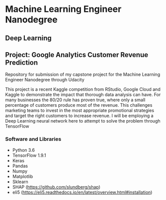 # Machine Learning Engineer Nanodegree
## Deep Learning
## Project: Google Analytics Customer Revenue Prediction
Repository for submission of my capstone project for the Machine Learning Engineer Nanodegree through Udacity

This project is a recent Kaggle competition from RStudio, Google Cloud and Kaggle to demonstrate the impact that thorough data analysis can have. 
For many businesses the 80/20 rule has proven true, where only a small percentage of customers produce most of the revenue. 
This challenges marketing teams to invest in the most appropriate promotional strategies and target the right customers to increase revenue. 
I will be employing a Deep Learning neural network here to attempt to solve the problem through TensorFlow
 
### Software and Libraries
- Python 3.6
- TensorFlow 1.9.1
- Keras 
- Pandas
- Numpy
- Matplotlib
- Sklearn
- SHAP (https://github.com/slundberg/shap)
- eli5 (https://eli5.readthedocs.io/en/latest/overview.html#installation)

